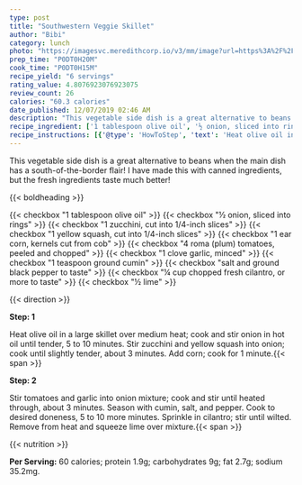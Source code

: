 ```yaml
---
type: post
title: "Southwestern Veggie Skillet"
author: "Bibi"
category: lunch
photo: "https://imagesvc.meredithcorp.io/v3/mm/image?url=https%3A%2F%2Fimages.media-allrecipes.com%2Fuserphotos%2F5565549.jpg"
prep_time: "P0DT0H20M"
cook_time: "P0DT0H15M"
recipe_yield: "6 servings"
rating_value: 4.8076923076923075
review_count: 26
calories: "60.3 calories"
date_published: 12/07/2019 02:46 AM
description: "This vegetable side dish is a great alternative to beans when the main dish has a south-of-the-border flair! I have made this with canned ingredients, but the fresh ingredients taste much better!"
recipe_ingredient: ['1 tablespoon olive oil', '½ onion, sliced into rings', '1 zucchini, cut into 1/4-inch slices', '1 yellow squash, cut into 1/4-inch slices', '1 ear corn, kernels cut from cob', '4 roma (plum) tomatoes, peeled and chopped', '1 clove garlic, minced', '1 teaspoon ground cumin', 'salt and ground black pepper to taste', '¼ cup chopped fresh cilantro, or more to taste', '½ lime']
recipe_instructions: [{'@type': 'HowToStep', 'text': 'Heat olive oil in a large skillet over medium heat; cook and stir onion in hot oil until tender, 5 to 10 minutes. Stir zucchini and yellow squash into onion; cook until slightly tender, about 3 minutes. Add corn; cook for 1 minute.\n'}, {'@type': 'HowToStep', 'text': 'Stir tomatoes and garlic into onion mixture; cook and stir until heated through, about 3 minutes. Season with cumin, salt, and pepper. Cook to desired doneness, 5 to 10 more minutes. Sprinkle in cilantro; stir until wilted. Remove from heat and squeeze lime over mixture.\n'}]
---
```


This vegetable side dish is a great alternative to beans when the main dish has a south-of-the-border flair! I have made this with canned ingredients, but the fresh ingredients taste much better! 

{{< boldheading >}}

{{< checkbox "1 tablespoon olive oil" >}}
{{< checkbox "½  onion, sliced into rings" >}}
{{< checkbox "1  zucchini, cut into 1/4-inch slices" >}}
{{< checkbox "1  yellow squash, cut into 1/4-inch slices" >}}
{{< checkbox "1 ear corn, kernels cut from cob" >}}
{{< checkbox "4  roma (plum) tomatoes, peeled and chopped" >}}
{{< checkbox "1 clove garlic, minced" >}}
{{< checkbox "1 teaspoon ground cumin" >}}
{{< checkbox "salt and ground black pepper to taste" >}}
{{< checkbox "¼ cup chopped fresh cilantro, or more to taste" >}}
{{< checkbox "½  lime" >}}


{{< direction >}}

**Step: 1**

Heat olive oil in a large skillet over medium heat; cook and stir onion in hot oil until tender, 5 to 10 minutes. Stir zucchini and yellow squash into onion; cook until slightly tender, about 3 minutes. Add corn; cook for 1 minute.{{< span >}}

**Step: 2**

Stir tomatoes and garlic into onion mixture; cook and stir until heated through, about 3 minutes. Season with cumin, salt, and pepper. Cook to desired doneness, 5 to 10 more minutes. Sprinkle in cilantro; stir until wilted. Remove from heat and squeeze lime over mixture.{{< span >}}

{{< nutrition >}}

**Per Serving:** 60 calories; protein 1.9g; carbohydrates 9g; fat 2.7g; sodium 35.2mg.